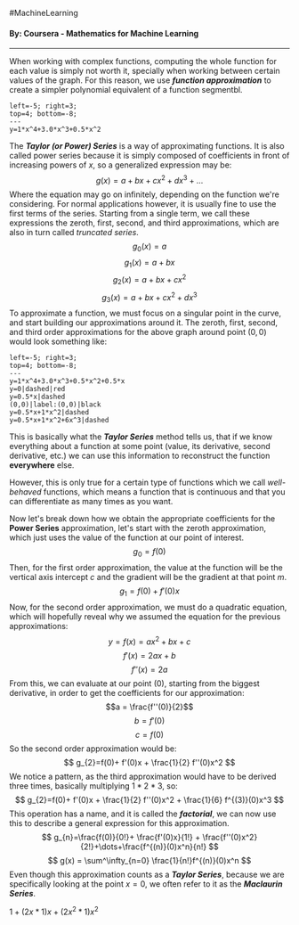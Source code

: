 #MachineLearning 
#### By: Coursera - Mathematics for Machine Learning 
---
When working with complex functions, computing the whole function for each value is simply not worth it, specially when working between certain values of the graph. For this reason, we use ***function approximation*** to create a simpler polynomial equivalent of a function segmentbl.

```desmos-graph
left=-5; right=3;
top=4; bottom=-8;
---
y=1*x^4+3.0*x^3+0.5*x^2
```

The ***Taylor (or Power) Series*** is a way of approximating functions. It is also called power series because it is simply composed of coefficients in front of increasing powers of $x$, so a generalized expression may be:
$$
g(x) = a + bx + cx^2 +dx^3 + \dots
$$
Where the equation may go on infinitely, depending on the function we're considering. For normal applications however, it is usually fine to use the first terms of the series. Starting from a single term, we call these expressions the zeroth, first, second, and third approximations, which are also in turn called *truncated series*.
$$g_{0}(x) = a$$
$$g_{1}(x) = a + bx$$
$$g_{2}(x)= a + bx + cx^2$$
$$g_{3}(x) = a + bx + cx^2 + dx^3$$
To approximate a function, we must focus on a singular point in the curve, and start building our approximations around it. The zeroth, first, second, and third order approximations for the above graph around point $(0,0)$ would look something like:

```desmos-graph
left=-5; right=3;
top=4; bottom=-8;
---
y=1*x^4+3.0*x^3+0.5*x^2+0.5*x
y=0|dashed|red
y=0.5*x|dashed
(0,0)|label:(0,0)|black
y=0.5*x+1*x^2|dashed
y=0.5*x+1*x^2+6x^3|dashed
```

This is basically what the ***Taylor Series*** method tells us, that if we know everything about a function at some point (value, its derivative, second derivative, etc.) we can use this information to reconstruct the function **everywhere** else. 

However, this is only true for a certain type of functions which we call *well-behaved* functions, which means a function that is continuous and that you can differentiate as many times as you want.

Now let's break down how we obtain the appropriate coefficients for the **Power Series** approximation, let's start with the zeroth approximation, which just uses the value of the function at our point of interest.
$$g_{0}= f(0)$$
Then, for the first order approximation, the value at the function will be the vertical axis intercept $c$ and the gradient will be the gradient at that point $m$.
$$g_{1}=f(0) + f'(0)x$$
Now, for the second order approximation, we must do a quadratic equation, which will hopefully reveal why we assumed the equation for the previous approximations:
$$y=f(x)=ax^2+bx+c$$
$$f'(x)=2ax+b$$
$$f''(x)=2a$$
From this, we can evaluate at our point $(0)$, starting from the biggest derivative, in order to get the coefficients for our approximation:
$$a = \frac{f''(0)}{2}$$
$$b=f'(0)$$
$$c = f(0)$$
So the second order approximation would be:
$$
g_{2}=f(0)+ f'(0)x + \frac{1}{2} f''(0)x^2
$$
We notice a pattern, as the third approximation would have to be derived three times, basically multiplying $1*2*3$, so:
$$
g_{2}=f(0)+ f'(0)x + \frac{1}{2} f''(0)x^2 + \frac{1}{6} f^{(3)}(0)x^3
$$
This operation has a name, and it is called the ***factorial***, we can now use this to describe a general expression for this approximation.
$$
g_{n}=\frac{f(0)}{0!}+ \frac{f'(0)x}{1!} + \frac{f''(0)x^2}{2!}+\dots+\frac{f^{(n)}(0)x^n}{n!}
$$$$
g(x) = \sum^\infty_{n=0} \frac{1}{n!}f^{(n)}(0)x^n
$$
Even though this approximation counts as a ***Taylor Series***, because we are specifically looking at the point $x=0$, we often refer to it as the ***Maclaurin Series***.


$1 + (2x *1)x +(2x^2 *1)x^2$
